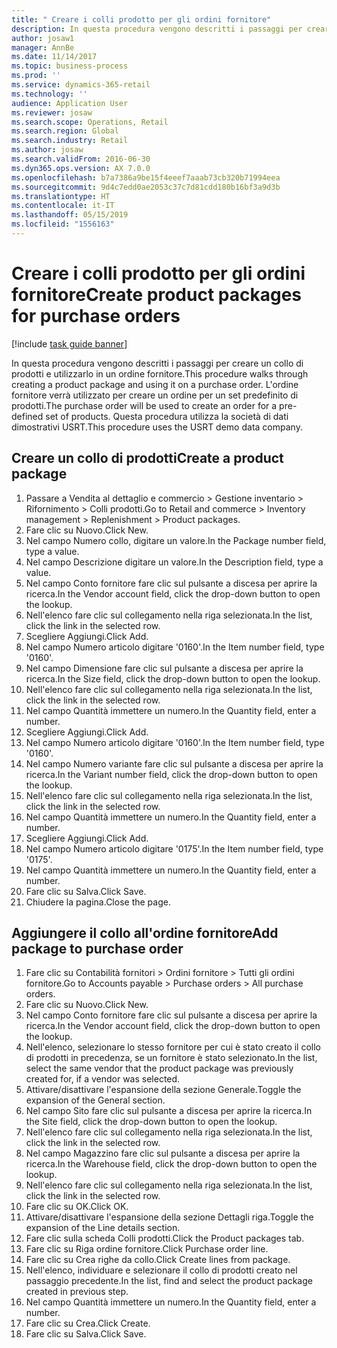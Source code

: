 ```yaml
---
title: " Creare i colli prodotto per gli ordini fornitore"
description: In questa procedura vengono descritti i passaggi per creare un collo di prodotti e utilizzarlo in un ordine fornitore.
author: josaw1
manager: AnnBe
ms.date: 11/14/2017
ms.topic: business-process
ms.prod: ''
ms.service: dynamics-365-retail
ms.technology: ''
audience: Application User
ms.reviewer: josaw
ms.search.scope: Operations, Retail
ms.search.region: Global
ms.search.industry: Retail
ms.author: josaw
ms.search.validFrom: 2016-06-30
ms.dyn365.ops.version: AX 7.0.0
ms.openlocfilehash: b7a7386a9be15f4eeef7aaab73cb320b71994eea
ms.sourcegitcommit: 9d4c7edd0ae2053c37c7d81cdd180b16bf3a9d3b
ms.translationtype: HT
ms.contentlocale: it-IT
ms.lasthandoff: 05/15/2019
ms.locfileid: "1556163"
---
```

# <a name="create-product-packages-for-purchase-orders"></a><span data-ttu-id="9c110-103"> Creare i colli prodotto per gli ordini fornitore</span><span class="sxs-lookup"><span data-stu-id="9c110-103">Create product packages for purchase orders</span></span>

[!include [task guide banner](../includes/task-guide-banner.md)]

<span data-ttu-id="9c110-104">In questa procedura vengono descritti i passaggi per creare un collo di prodotti e utilizzarlo in un ordine fornitore.</span><span class="sxs-lookup"><span data-stu-id="9c110-104">This procedure walks through creating a product package and using it on a purchase order.</span></span> <span data-ttu-id="9c110-105">L'ordine fornitore verrà utilizzato per creare un ordine per un set predefinito di prodotti.</span><span class="sxs-lookup"><span data-stu-id="9c110-105">The purchase order will be used to create an order for a pre-defined set of products.</span></span> <span data-ttu-id="9c110-106">Questa procedura utilizza la società di dati dimostrativi USRT.</span><span class="sxs-lookup"><span data-stu-id="9c110-106">This procedure uses the USRT demo data company.</span></span>


## <a name="create-a-product-package"></a><span data-ttu-id="9c110-107">Creare un collo di prodotti</span><span class="sxs-lookup"><span data-stu-id="9c110-107">Create a product package</span></span>
1. <span data-ttu-id="9c110-108">Passare a Vendita al dettaglio e commercio > Gestione inventario > Rifornimento > Colli prodotti.</span><span class="sxs-lookup"><span data-stu-id="9c110-108">Go to Retail and commerce > Inventory management > Replenishment > Product packages.</span></span>
2. <span data-ttu-id="9c110-109">Fare clic su Nuovo.</span><span class="sxs-lookup"><span data-stu-id="9c110-109">Click New.</span></span>
3. <span data-ttu-id="9c110-110">Nel campo Numero collo, digitare un valore.</span><span class="sxs-lookup"><span data-stu-id="9c110-110">In the Package number field, type a value.</span></span>
4. <span data-ttu-id="9c110-111">Nel campo Descrizione digitare un valore.</span><span class="sxs-lookup"><span data-stu-id="9c110-111">In the Description field, type a value.</span></span>
5. <span data-ttu-id="9c110-112">Nel campo Conto fornitore fare clic sul pulsante a discesa per aprire la ricerca.</span><span class="sxs-lookup"><span data-stu-id="9c110-112">In the Vendor account field, click the drop-down button to open the lookup.</span></span>
6. <span data-ttu-id="9c110-113">Nell'elenco fare clic sul collegamento nella riga selezionata.</span><span class="sxs-lookup"><span data-stu-id="9c110-113">In the list, click the link in the selected row.</span></span>
7. <span data-ttu-id="9c110-114">Scegliere Aggiungi.</span><span class="sxs-lookup"><span data-stu-id="9c110-114">Click Add.</span></span>
8. <span data-ttu-id="9c110-115">Nel campo Numero articolo digitare '0160'.</span><span class="sxs-lookup"><span data-stu-id="9c110-115">In the Item number field, type '0160'.</span></span>
9. <span data-ttu-id="9c110-116">Nel campo Dimensione fare clic sul pulsante a discesa per aprire la ricerca.</span><span class="sxs-lookup"><span data-stu-id="9c110-116">In the Size field, click the drop-down button to open the lookup.</span></span>
10. <span data-ttu-id="9c110-117">Nell'elenco fare clic sul collegamento nella riga selezionata.</span><span class="sxs-lookup"><span data-stu-id="9c110-117">In the list, click the link in the selected row.</span></span>
11. <span data-ttu-id="9c110-118">Nel campo Quantità immettere un numero.</span><span class="sxs-lookup"><span data-stu-id="9c110-118">In the Quantity field, enter a number.</span></span>
12. <span data-ttu-id="9c110-119">Scegliere Aggiungi.</span><span class="sxs-lookup"><span data-stu-id="9c110-119">Click Add.</span></span>
13. <span data-ttu-id="9c110-120">Nel campo Numero articolo digitare '0160'.</span><span class="sxs-lookup"><span data-stu-id="9c110-120">In the Item number field, type '0160'.</span></span>
14. <span data-ttu-id="9c110-121">Nel campo Numero variante fare clic sul pulsante a discesa per aprire la ricerca.</span><span class="sxs-lookup"><span data-stu-id="9c110-121">In the Variant number field, click the drop-down button to open the lookup.</span></span>
15. <span data-ttu-id="9c110-122">Nell'elenco fare clic sul collegamento nella riga selezionata.</span><span class="sxs-lookup"><span data-stu-id="9c110-122">In the list, click the link in the selected row.</span></span>
16. <span data-ttu-id="9c110-123">Nel campo Quantità immettere un numero.</span><span class="sxs-lookup"><span data-stu-id="9c110-123">In the Quantity field, enter a number.</span></span>
17. <span data-ttu-id="9c110-124">Scegliere Aggiungi.</span><span class="sxs-lookup"><span data-stu-id="9c110-124">Click Add.</span></span>
18. <span data-ttu-id="9c110-125">Nel campo Numero articolo digitare '0175'.</span><span class="sxs-lookup"><span data-stu-id="9c110-125">In the Item number field, type '0175'.</span></span>
19. <span data-ttu-id="9c110-126">Nel campo Quantità immettere un numero.</span><span class="sxs-lookup"><span data-stu-id="9c110-126">In the Quantity field, enter a number.</span></span>
20. <span data-ttu-id="9c110-127">Fare clic su Salva.</span><span class="sxs-lookup"><span data-stu-id="9c110-127">Click Save.</span></span>
21. <span data-ttu-id="9c110-128">Chiudere la pagina.</span><span class="sxs-lookup"><span data-stu-id="9c110-128">Close the page.</span></span>

## <a name="add-package-to-purchase-order"></a><span data-ttu-id="9c110-129">Aggiungere il collo all'ordine fornitore</span><span class="sxs-lookup"><span data-stu-id="9c110-129">Add package to purchase order</span></span>
1. <span data-ttu-id="9c110-130">Fare clic su Contabilità fornitori > Ordini fornitore > Tutti gli ordini fornitore.</span><span class="sxs-lookup"><span data-stu-id="9c110-130">Go to Accounts payable > Purchase orders > All purchase orders.</span></span>
2. <span data-ttu-id="9c110-131">Fare clic su Nuovo.</span><span class="sxs-lookup"><span data-stu-id="9c110-131">Click New.</span></span>
3. <span data-ttu-id="9c110-132">Nel campo Conto fornitore fare clic sul pulsante a discesa per aprire la ricerca.</span><span class="sxs-lookup"><span data-stu-id="9c110-132">In the Vendor account field, click the drop-down button to open the lookup.</span></span>
4. <span data-ttu-id="9c110-133">Nell'elenco, selezionare lo stesso fornitore per cui è stato creato il collo di prodotti in precedenza, se un fornitore è stato selezionato.</span><span class="sxs-lookup"><span data-stu-id="9c110-133">In the list, select the same vendor that the product package was previously created for, if a vendor was selected.</span></span>
5. <span data-ttu-id="9c110-134">Attivare/disattivare l'espansione della sezione Generale.</span><span class="sxs-lookup"><span data-stu-id="9c110-134">Toggle the expansion of the General section.</span></span>
6. <span data-ttu-id="9c110-135">Nel campo Sito fare clic sul pulsante a discesa per aprire la ricerca.</span><span class="sxs-lookup"><span data-stu-id="9c110-135">In the Site field, click the drop-down button to open the lookup.</span></span>
7. <span data-ttu-id="9c110-136">Nell'elenco fare clic sul collegamento nella riga selezionata.</span><span class="sxs-lookup"><span data-stu-id="9c110-136">In the list, click the link in the selected row.</span></span>
8. <span data-ttu-id="9c110-137">Nel campo Magazzino fare clic sul pulsante a discesa per aprire la ricerca.</span><span class="sxs-lookup"><span data-stu-id="9c110-137">In the Warehouse field, click the drop-down button to open the lookup.</span></span>
9. <span data-ttu-id="9c110-138">Nell'elenco fare clic sul collegamento nella riga selezionata.</span><span class="sxs-lookup"><span data-stu-id="9c110-138">In the list, click the link in the selected row.</span></span>
10. <span data-ttu-id="9c110-139">Fare clic su OK.</span><span class="sxs-lookup"><span data-stu-id="9c110-139">Click OK.</span></span>
11. <span data-ttu-id="9c110-140">Attivare/disattivare l'espansione della sezione Dettagli riga.</span><span class="sxs-lookup"><span data-stu-id="9c110-140">Toggle the expansion of the Line details section.</span></span>
12. <span data-ttu-id="9c110-141">Fare clic sulla scheda Colli prodotti.</span><span class="sxs-lookup"><span data-stu-id="9c110-141">Click the Product packages tab.</span></span>
13. <span data-ttu-id="9c110-142">Fare clic su Riga ordine fornitore.</span><span class="sxs-lookup"><span data-stu-id="9c110-142">Click Purchase order line.</span></span>
14. <span data-ttu-id="9c110-143">Fare clic su Crea righe da collo.</span><span class="sxs-lookup"><span data-stu-id="9c110-143">Click Create lines from package.</span></span>
15. <span data-ttu-id="9c110-144">Nell'elenco, individuare e selezionare il collo di prodotti creato nel passaggio precedente.</span><span class="sxs-lookup"><span data-stu-id="9c110-144">In the list, find and select the product package created in previous step.</span></span>
16. <span data-ttu-id="9c110-145">Nel campo Quantità immettere un numero.</span><span class="sxs-lookup"><span data-stu-id="9c110-145">In the Quantity field, enter a number.</span></span>
17. <span data-ttu-id="9c110-146">Fare clic su Crea.</span><span class="sxs-lookup"><span data-stu-id="9c110-146">Click Create.</span></span>
18. <span data-ttu-id="9c110-147">Fare clic su Salva.</span><span class="sxs-lookup"><span data-stu-id="9c110-147">Click Save.</span></span>

